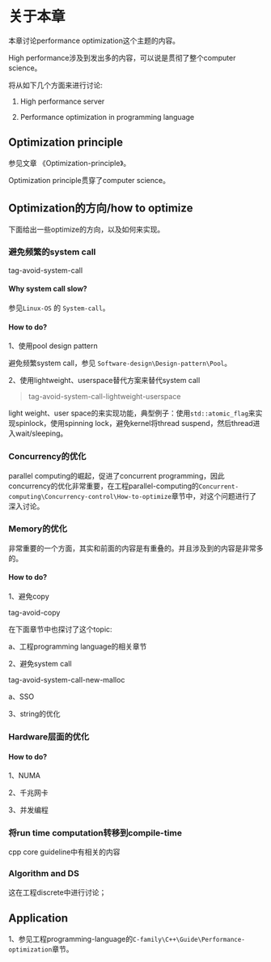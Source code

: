 # 关于本章

本章讨论performance optimization这个主题的内容。

High performance涉及到发出多的内容，可以说是贯彻了整个computer science。

将从如下几个方面来进行讨论:

1) High performance server

2) Performance optimization in programming language

## Optimization principle

参见文章 《Optimization-principle》。

Optimization principle贯穿了computer science。

## Optimization的方向/how to optimize

下面给出一些optimize的方向，以及如何来实现。

### 避免频繁的system call

tag-avoid-system-call

####  Why system call slow?

参见`Linux-OS` 的 `System-call`。

#### How to do?

1、使用pool design pattern

避免频繁system call，参见 `Software-design\Design-pattern\Pool`。

2、使用lightweight、userspace替代方案来替代system call

> tag-avoid-system-call-lightweight-userspace

light weight、user space的来实现功能，典型例子：使用`std::atomic_flag`来实现spinlock，使用spinning lock，避免kernel将thread suspend，然后thread进入wait/sleeping。

### Concurrency的优化

parallel computing的崛起，促进了concurrent programming，因此concurrency的优化非常重要，在工程parallel-computing的`Concurrent-computing\Concurrency-control\How-to-optimize`章节中，对这个问题进行了深入讨论。



### Memory的优化

非常重要的一个方面，其实和前面的内容是有重叠的。并且涉及到的内容是非常多的。

#### How to do?

1、避免copy

tag-avoid-copy

在下面章节中也探讨了这个topic:

a、工程programming language的相关章节

2、避免system call

tag-avoid-system-call-new-malloc

a、SSO

3、string的优化



### Hardware层面的优化

#### How to do?

1、NUMA

2、千兆网卡

3、并发编程



### 将run time computation转移到compile-time

cpp core guideline中有相关的内容



### Algorithm and DS

这在工程discrete中进行讨论；



## Application

1、参见工程programming-language的`C-family\C++\Guide\Performance-optimization`章节。